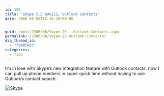 ```yaml
---
id: 126
title: 'Skype 2.5 &#8211; Outlook Contacts'
date: 2006-08-02T12:16:28+00:00


guid: /post/2006/08/Skype-25---Outlook-Contacts.aspx
permalink: /2006/08/skype-25-outlook-contacts/
dsq_thread_id:
  - "79885085"
categories:
  - Tips
---
```

<p>I&rsquo;m in love with Skype&rsquo;s new integration feature with Outlook contacts, now I can pull up phone numbers in super quick time without having to use Outlook&rsquo;s contact search.</p>
<p><img alt="Skype" src="http://www.merill.net/wp-content/uploads/contentbinary/Skype.jpg" border="0" /></p>